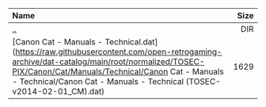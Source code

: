 |Name|Size|
|:---|---:|
|[..](../index.html)|DIR|
|[Canon Cat - Manuals - Technical.dat](https://raw.githubusercontent.com/open-retrogaming-archive/dat-catalog/main/root/normalized/TOSEC-PIX/Canon/Cat/Manuals/Technical/Canon Cat - Manuals - Technical/Canon Cat - Manuals - Technical (TOSEC-v2014-02-01_CM).dat)|1629|
